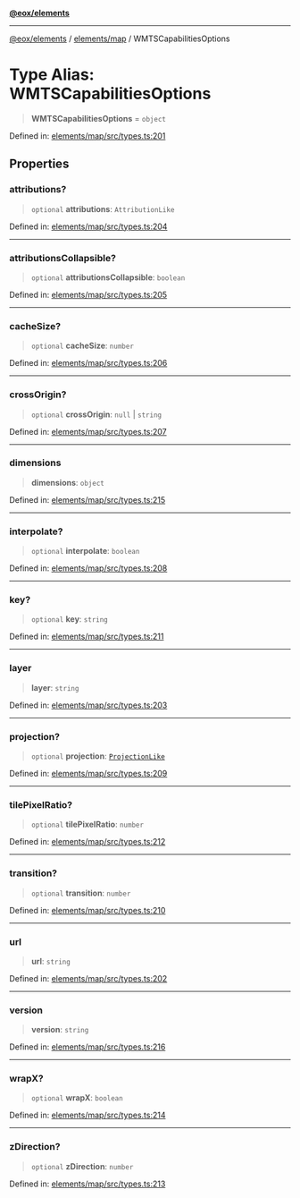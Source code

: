 [**@eox/elements**](../../../README.md)

***

[@eox/elements](../../../modules.md) / [elements/map](../README.md) / WMTSCapabilitiesOptions

# Type Alias: WMTSCapabilitiesOptions

> **WMTSCapabilitiesOptions** = `object`

Defined in: [elements/map/src/types.ts:201](https://github.com/EOX-A/EOxElements/blob/ca51b63a9bb0be7232536206856b85340431bcbd/elements/map/src/types.ts#L201)

## Properties

### attributions?

> `optional` **attributions**: `AttributionLike`

Defined in: [elements/map/src/types.ts:204](https://github.com/EOX-A/EOxElements/blob/ca51b63a9bb0be7232536206856b85340431bcbd/elements/map/src/types.ts#L204)

***

### attributionsCollapsible?

> `optional` **attributionsCollapsible**: `boolean`

Defined in: [elements/map/src/types.ts:205](https://github.com/EOX-A/EOxElements/blob/ca51b63a9bb0be7232536206856b85340431bcbd/elements/map/src/types.ts#L205)

***

### cacheSize?

> `optional` **cacheSize**: `number`

Defined in: [elements/map/src/types.ts:206](https://github.com/EOX-A/EOxElements/blob/ca51b63a9bb0be7232536206856b85340431bcbd/elements/map/src/types.ts#L206)

***

### crossOrigin?

> `optional` **crossOrigin**: `null` \| `string`

Defined in: [elements/map/src/types.ts:207](https://github.com/EOX-A/EOxElements/blob/ca51b63a9bb0be7232536206856b85340431bcbd/elements/map/src/types.ts#L207)

***

### dimensions

> **dimensions**: `object`

Defined in: [elements/map/src/types.ts:215](https://github.com/EOX-A/EOxElements/blob/ca51b63a9bb0be7232536206856b85340431bcbd/elements/map/src/types.ts#L215)

***

### interpolate?

> `optional` **interpolate**: `boolean`

Defined in: [elements/map/src/types.ts:208](https://github.com/EOX-A/EOxElements/blob/ca51b63a9bb0be7232536206856b85340431bcbd/elements/map/src/types.ts#L208)

***

### key?

> `optional` **key**: `string`

Defined in: [elements/map/src/types.ts:211](https://github.com/EOX-A/EOxElements/blob/ca51b63a9bb0be7232536206856b85340431bcbd/elements/map/src/types.ts#L211)

***

### layer

> **layer**: `string`

Defined in: [elements/map/src/types.ts:203](https://github.com/EOX-A/EOxElements/blob/ca51b63a9bb0be7232536206856b85340431bcbd/elements/map/src/types.ts#L203)

***

### projection?

> `optional` **projection**: [`ProjectionLike`](ProjectionLike.md)

Defined in: [elements/map/src/types.ts:209](https://github.com/EOX-A/EOxElements/blob/ca51b63a9bb0be7232536206856b85340431bcbd/elements/map/src/types.ts#L209)

***

### tilePixelRatio?

> `optional` **tilePixelRatio**: `number`

Defined in: [elements/map/src/types.ts:212](https://github.com/EOX-A/EOxElements/blob/ca51b63a9bb0be7232536206856b85340431bcbd/elements/map/src/types.ts#L212)

***

### transition?

> `optional` **transition**: `number`

Defined in: [elements/map/src/types.ts:210](https://github.com/EOX-A/EOxElements/blob/ca51b63a9bb0be7232536206856b85340431bcbd/elements/map/src/types.ts#L210)

***

### url

> **url**: `string`

Defined in: [elements/map/src/types.ts:202](https://github.com/EOX-A/EOxElements/blob/ca51b63a9bb0be7232536206856b85340431bcbd/elements/map/src/types.ts#L202)

***

### version

> **version**: `string`

Defined in: [elements/map/src/types.ts:216](https://github.com/EOX-A/EOxElements/blob/ca51b63a9bb0be7232536206856b85340431bcbd/elements/map/src/types.ts#L216)

***

### wrapX?

> `optional` **wrapX**: `boolean`

Defined in: [elements/map/src/types.ts:214](https://github.com/EOX-A/EOxElements/blob/ca51b63a9bb0be7232536206856b85340431bcbd/elements/map/src/types.ts#L214)

***

### zDirection?

> `optional` **zDirection**: `number`

Defined in: [elements/map/src/types.ts:213](https://github.com/EOX-A/EOxElements/blob/ca51b63a9bb0be7232536206856b85340431bcbd/elements/map/src/types.ts#L213)
